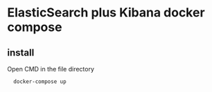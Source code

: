 # ElasticSearch plus Kibana docker compose


## install

Open CMD in the file directory

```bash
  docker-compose up
```

